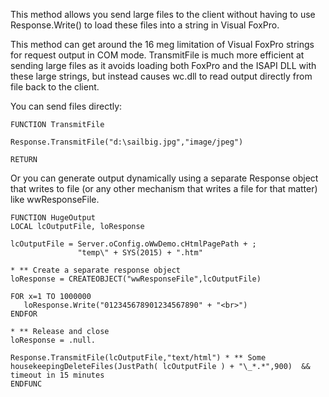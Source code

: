 ﻿This method allows you send large files to the client without having to use Response.Write() to load these files into a string in Visual FoxPro. 

This method can get around the 16 meg limitation of Visual FoxPro strings for request output in COM mode. TransmitFile is much more efficient at sending large files as it avoids loading both FoxPro and the ISAPI DLL with these large strings, but instead causes wc.dll to read output directly from file back to the client.

You can send files directly:

```foxpro
FUNCTION TransmitFile

Response.TransmitFile("d:\sailbig.jpg","image/jpeg")

RETURN
```

Or you can generate output dynamically using a separate Response object that writes to file (or any other mechanism that writes a file for that matter) like wwResponseFile.

```foxpro
FUNCTION HugeOutput
LOCAL lcOutputFile, loResponse

lcOutputFile = Server.oConfig.oWwDemo.cHtmlPagePath + ;
               "temp\" + SYS(2015) + ".htm"

* ** Create a separate response object
loResponse = CREATEOBJECT("wwResponseFile",lcOutputFile)

FOR x=1 TO 1000000
   loResponse.Write("012345678901234567890" + "<br>")
ENDFOR

* ** Release and close
loResponse = .null.

Response.TransmitFile(lcOutputFile,"text/html") * ** Some housekeepingDeleteFiles(JustPath( lcOutputFile ) + "\_*.*",900)  && timeout in 15 minutes
ENDFUNC
```